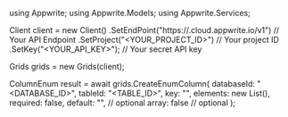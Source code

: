 using Appwrite;
using Appwrite.Models;
using Appwrite.Services;

Client client = new Client()
    .SetEndPoint("https://<REGION>.cloud.appwrite.io/v1") // Your API Endpoint
    .SetProject("<YOUR_PROJECT_ID>") // Your project ID
    .SetKey("<YOUR_API_KEY>"); // Your secret API key

Grids grids = new Grids(client);

ColumnEnum result = await grids.CreateEnumColumn(
    databaseId: "<DATABASE_ID>",
    tableId: "<TABLE_ID>",
    key: "",
    elements: new List<string>(),
    required: false,
    default: "<DEFAULT>", // optional
    array: false // optional
);